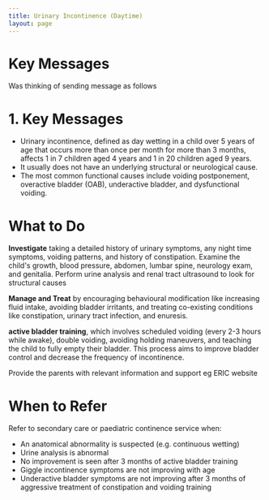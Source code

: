 ```yaml
---
title: Urinary Incontinence (Daytime)
layout: page
---
```


# Key Messages

Was thinking of sending message as follows 

# 1. Key Messages

- Urinary incontinence, defined as day wetting in a child over 5 years of age that occurs more than once per month for more than 3 months, affects 1 in 7 children aged 4 years and 1 in 20 children aged 9 years.
- It usually does not have an underlying structural or neurological cause.
- The most common functional causes include voiding postponement, overactive bladder (OAB), underactive bladder, and dysfunctional voiding.

# What to Do

**Investigate** taking a detailed history of urinary symptoms, any night time symptoms, voiding patterns, and history of constipation. Examine the child's growth, blood pressure, abdomen, lumbar spine, neurology exam, and genitalia. Perform urine analysis and renal tract ultrasound to look for structural causes

**Manage and Treat** by encouraging behavioural modification like increasing fluid intake, avoiding bladder irritants, and treating co-existing conditions like constipation, urinary tract infection, and enuresis. 

**active bladder training**, which involves scheduled voiding (every 2-3 hours while awake), double voiding, avoiding holding maneuvers, and teaching the child to fully empty their bladder. This process aims to improve bladder control and decrease the frequency of incontinence.

Provide the parents with relevant information and support eg ERIC website 

# When to Refer

Refer to secondary care or paediatric continence service when:

- An anatomical abnormality is suspected (e.g. continuous wetting)
- Urine analysis is abnormal
- No improvement is seen after 3 months of active bladder training
- Giggle incontinence symptoms are not improving with age
- Underactive bladder symptoms are not improving after 3 months of aggressive treatment of constipation and voiding training
